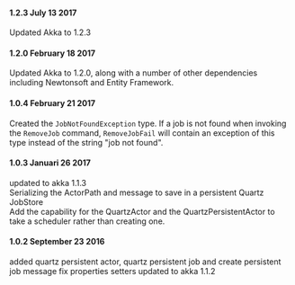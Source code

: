 #### 1.2.3 July 13 2017 ####
Updated Akka to 1.2.3

#### 1.2.0 February 18 2017 ####
Updated Akka to 1.2.0, along with a number of other dependencies including Newtonsoft and Entity Framework.

#### 1.0.4 February 21 2017 ####
Created the `JobNotFoundException` type. If a job is not found when invoking the `RemoveJob` command, 
`RemoveJobFail` will contain an exception of this type instead of the string "job not found".


#### 1.0.3 Januari 26 2017 ####
updated to akka 1.1.3  
Serializing the ActorPath and message to save in a persistent Quartz JobStore  
Add the capability for the QuartzActor and the QuartzPersistentActor to take a scheduler rather than creating one.

#### 1.0.2 September 23 2016 ####
added quartz persistent actor, quartz persistent job and create persistent job message
fix properties setters
updated to akka 1.1.2